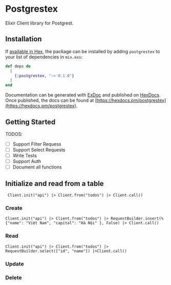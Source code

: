 # Postgrestex

Elixir Client library for Postgrest.

## Installation

If [available in Hex](https://hex.pm/docs/publish), the package can be installed
by adding `postgrestex` to your list of dependencies in `mix.exs`:

```elixir
def deps do
  [
    {:postgrestex, "~> 0.1.0"}
  ]
end
```


Documentation can be generated with [ExDoc](https://github.com/elixir-lang/ex_doc)
and published on [HexDocs](https://hexdocs.pm). Once published, the docs can
be found at [https://hexdocs.pm/postgrestex](https://hexdocs.pm/postgrestex).

## Getting Started


TODOS:
- [ ] Support Filter Requess
- [ ] Support Select Requests
- [ ] Write Tests
- [ ] Support Auth
- [ ] Document all functions

## Initialize and read from a table

```
 Client.init("api") |> Client.from("todos") |> Client.call()
 ```

### Create
```
Client.init("api") |> Client.from("todos") |> RequestBuilder.insert(%{"name": "Việt Nam", "capital": "Hà Nội" }, False) |> Client.call()
```

### Read
```
Client.init("api") |> Client.from("todos") |> RequestBuilder.select(["id", "name"]) |>Client.call()
```

### Update


### Delete

